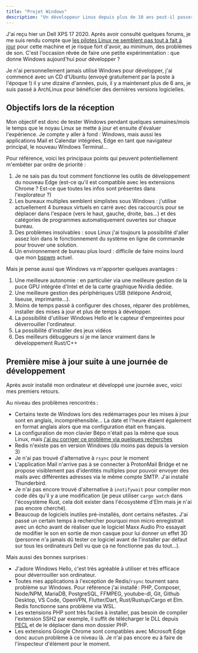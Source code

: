```yaml
---
title: "Projet Windows"
description: "Un développeur Linux depuis plus de 10 ans peut-il passer à Windows ?"
---
```


J'ai reçu hier un Dell XPS 17 2020. Après avoir consulté quelques forums, je me suis rendu compte que [les pilotes Linux ne semblent pas tout à fait à jour](https://wiki.archlinux.org/index.php/Dell_XPS_17) pour cette machine et je risque fort d'avoir, au minimum, des problèmes de son. C'est l'occasion rêvée de faire une petite expérimentation : que donne Windows aujourd'hui pour développer ?

Je n'ai personnellement jamais utilisé Windows pour développer, j'ai commencé avec un CD d'Ubuntu (envoyé gratuitement par la poste à l'époque !) il y une dizaine d'années, puis, il y a maintenant plus de 6 ans, je suis passé à ArchLinux pour bénéficier des dernières versions logicielles.

## Objectifs lors de la réception

Mon objectif est donc de tester Windows pendant quelques semaines/mois le temps que le noyau Linux se mette à jour et ensuite d'évaluer l'expérience. Je compte y aller à fond : Windows, mais aussi les applications Mail et Calendar intégrées, Edge en tant que navigateur principal, le nouveau Windows Terminal…

Pour référence, voici les principaux points qui peuvent potentiellement m'embêter par ordre de priorité :

1. Je ne sais pas du tout comment fonctionne les outils de développement du nouveau Edge (est-ce qu'il est compatible avec les extensions Chrome ? Est-ce que toutes les infos sont présentes dans l'explorateur ?)
1. Les bureaux multiples semblent simplistes sous Windows : j'utilise actuellement 4 bureaux virtuels en carré avec des raccourcis pour se déplacer dans l'espace (vers le haut, gauche, droite, bas…) et des catégories de programmes automatiquement ouvertes sur chaque bureau.
1. Des problèmes insolvables : sous Linux j'ai toujours la possibilité d'aller assez loin dans le fonctionnement du système en ligne de commande pour trouver une solution.
1. Un environnement de bureau plus lourd : difficile de faire moins lourd que mon [bspwm](https://wiki.archlinux.org/index.php/Bspwm) actuel.

Mais je pense aussi que Windows va m'apporter quelques avantages :

1. Une meilleure autonomie : en particulier via une meilleure gestion de la puce GPU intégrée d'Intel et de la carte graphique Nvidia dédiée.
1. Une meilleure gestion des périphériques USB (télépone Android, liseuse, imprimante…).
1. Moins de temps passé à configurer des choses, réparer des problèmes, installer des mises à jour et plus de temps à développer.
1. La possibilité d'utiliser Windows Hello et le capteur d'empreintes pour déverrouiller l'ordinateur.
1. La possibilité d'installer des jeux vidéos
1. Des meilleurs débuggeurs si je me lance vraiment dans le développement Rust/C++

## Première mise à jour suite à une journée de développement

Après avoir installé mon ordinateur et développé une journée avec, voici mes premiers retours.

Au niveau des problèmes rencontrés :
- Certains texte de Windows lors des redémarrages pour les mises à jour sont en anglais, incompréhensible… La date et l'heure étaient également en format anglais alors que ma configuration était en français.
- La configuration de mon clavier Bépo n'était pas la même que sous Linux, mais [j'ai pu corriger ce problème via quelques recherches](/posts/2020-10-14-bépo-sur-windows.html)
- Redis n'existe pas en version Windows (du moins pas depuis la version 3)
- Je n'ai pas trouvé d'alternative à `rsync` pour le moment
- L'application Mail n'arrive pas à se connecter à ProtonMail Bridge et ne propose visiblement pas d'identités multiples pour pouvoir envoyer des mails avec différentes adresses via le même compte SMTP. J'ai installé Thunderbird.
- Je n'ai pas encore trouvé d'alternative à `inotifywait` pour compiler mon code dès qu'il y a une modification (je peux utiliser `cargo watch` dans l'écosystème Rust, cela doit exister dans l'écosystème d'Elm mais je n'ai pas encore cherché).
- Beaucoup de logiciels inutiles pré-installés, dont certains néfastes. J'ai passé un certain temps à rechercher pourquoi mon micro enregistrait avec un écho avant de réaliser que le logiciel Maxx Audio Pro essayait de modifier le son en sortie de mon casque pour lui donner un effet 3D (personne n'a jamais dû tester ce logiciel avant de l'installer par défaut sur tous les ordinateurs Dell vu que ça ne fonctionne pas du tout…).

Mais aussi des bonnes surprises :
- J'adore Windows Hello, c'est très agréable à utiliser et très efficace pour déverrouiller son ordinateur.
- Toutes mes applications à l'exception de Redis/`rsync` tournent sans problème sur Windows. Pour référence j'ai installé : PHP, Composer, Node/NPM, MariaDB, PostgreSQL, FFMPEG, youtube-dl, Git, Github Desktop, VS Code, OpenVPN, Flutter/Dart, Rust/Rustup/Cargo et Elm. Redis fonctionne sans problème via WSL.
- Les extensions PHP sont très faciles à installer, pas besoin de compiler l'extension SSH2 par exemple, il suffit de télécharger le DLL depuis [PECL](https://windows.php.net/downloads/pecl/releases/) et de le déplacer dans mon dossier PHP.
- Les extensions Google Chrome sont compatibles avec Microsoft Edge donc aucun problème à ce niveau là. Je n'ai pas encore eu à faire de l'inspecteur d'élément pour le moment.